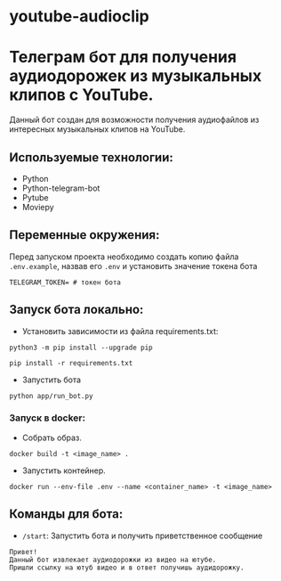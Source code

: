 # youtube-audioclip

# Телеграм бот для получения аудиодорожек из музыкальных клипов с YouTube.
Данный бот создан для возможности получения аудиофайлов 
из интересных музыкальных клипов на YouTube. 


## Используемые технологии:

+ Python
+ Python-telegram-bot
+ Pytube
+ Moviepy


## Переменные окружения:

Перед запуском проекта необходимо создать копию файла
```.env.example```, назвав его ```.env``` и установить значение токена бота

```dotenv
TELEGRAM_TOKEN= # токен бота
```

## Запуск бота локально:

- Установить зависимости из файла requirements.txt:

```shell
python3 -m pip install --upgrade pip
```

```shell
pip install -r requirements.txt
```
- Запустить бота

```shell
python app/run_bot.py
```

### Запуск в docker:

- Cобрать образ.
```shell
docker build -t <image_name> .
```
- Запустить контейнер.
```shell
docker run --env-file .env --name <container_name> -t <image_name>
```

## Команды для бота:

- ```/start```: Запустить бота и получить приветственное сообщение

```text
Привет!
Данный бот извлекает аудиодорожки из видео на ютубе.
Пришли ссылку на ютуб видео и в ответ получишь аудидорожку.
```
